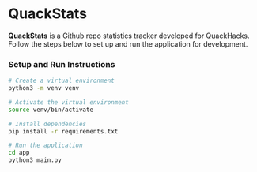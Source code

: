 # QuackStats  

**QuackStats** is a Github repo statistics tracker developed for QuackHacks. Follow the steps below to set up and run the application for development.

### **Setup and Run Instructions**

```bash
# Create a virtual environment
python3 -m venv venv

# Activate the virtual environment
source venv/bin/activate

# Install dependencies
pip install -r requirements.txt

# Run the application
cd app
python3 main.py

